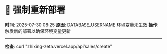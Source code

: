 # 🔄 强制重新部署

**时间**: 2025-07-30 08:25
**原因**: DATABASE_USERNAME 环境变量未生效
**操作**: 触发新的部署以确保环境变量更新

---
**检查**: curl "zhixing-zeta.vercel.app/api/sales/create" 